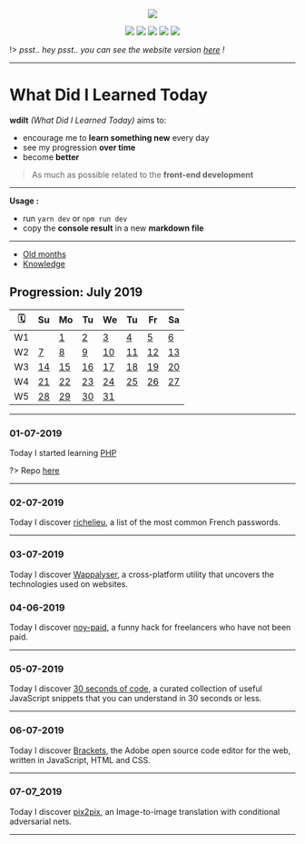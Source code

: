 <p align="center"><img src="https://raw.githubusercontent.com/blyndusk/wdilt/master/docs/logo.png"/></p>
<p align="center">
    <a href="https://github.com/blyndusk/wdilt/blob/master/package.json"><img src="https://img.shields.io/requires/github/blyndusk/wdilt.svg"/></a>
    <a href="https://github.com/blyndusk/wdilt/blob/master/LICENSE"><img src="https://img.shields.io/github/license/blyndusk/wdilt.svg"/></a>
    <a href="https://github.com/blyndusk/wdilt/releases"><img src="https://img.shields.io/github/release/blyndusk/wdilt.svg"/></a>
    <a href="https://wdilt.a-dll.com"><img src="https://img.shields.io/website/https/wdilt.a-dll.com.svg"/></a>
    <a href="https://github.com/blyndusk/wdilt/commits/master"><img src=" https://img.shields.io/github/last-commit/blyndusk/wdilt.svg"/></a>
</p>

!> *psst.. hey psst.. you can see the website version [here](https://blyndusk.github.io/wdilt/#/) !*

----

# What Did I Learned Today

**wdilt** *(What Did I Learned Today)* aims to:

- encourage me to **learn something new** every day
- see my progression **over time**
- become **better**

> As much as possible related to the **front-end development**

----

**Usage :**

- run `yarn dev` or `npm run dev`
- copy the **console result** in a new **markdown file**

----

- [Old months](/annexes/OLD.md)
- [Knowledge](/annexes/KNOWLEDGE.md)

## Progression: July 2019

| 🗓  |         Su       |         Mo       |         Tu       |         We       |         Tu       |         Fr       |         Sa       |
| -- | ---------------- | ---------------- | ---------------- | ---------------- | ---------------- | ---------------- | ---------------- |
| W1 |                  |[1](#_1-7-2019)|[2](#_2-7-2019)|[3](#_3-7-2019)|[4](#_4-7-2019)|[5](#_5-7-2019)|[6](#_6-7-2019)|
| W2 |[7](#_7-7-2019)|[8](#_8-7-2019)|[9](#_9-7-2019)|[10](#_10-7-2019)|[11](#_11-7-2019)|[12](#_12-7-2019)|[13](#_13-7-2019)|
| W3 |[14](#_14-7-2019)|[15](#_15-7-2019)|[16](#_16-7-2019)|[17](#_17-7-2019)|[18](#_18-7-2019)|[19](#_19-7-2019)|[20](#_20-7-2019)|
| W4 |[21](#_21-7-2019)|[22](#_22-7-2019)|[23](#_23-7-2019)|[24](#_24-7-2019)|[25](#_25-7-2019)|[26](#_26-7-2019)|[27](#_27-7-2019)|
| W5 |[28](#_28-7-2019)|[29](#_29-7-2019)|[30](#_30-7-2019)|[31](#_31-7-2019)|                  |                  |                  |

----

### 01-07-2019

Today I started learning [PHP](https://php.net)

?> Repo [here](https://github.com/blyndusk/php-rescue)

----

### 02-07-2019

Today I discover [richelieu](https://github.com/tarraschk/richelieu), a list of the most common French passwords.

----

### 03-07-2019

Today I discover [Wappalyser](https://www.wappalyzer.com/), a cross-platform utility that uncovers the technologies used on websites.

### 04-06-2019

Today I discover [noy-paid](https://github.com/kleampa/not-paid), a funny hack for freelancers who have not been paid.

----

### 05-07-2019

Today I discover [30 seconds of code](https://30secondsofcode.org/), a curated collection of useful JavaScript snippets that you can understand in 30 seconds or less.

----

### 06-07-2019

Today I discover [Brackets](https://github.com/adobe/brackets), the Adobe open source code editor for the web, written in JavaScript, HTML and CSS.

----

### 07-07_2019

Today I discover [pix2pix](https://phillipi.github.io/pix2pix/), an Image-to-image translation with conditional adversarial nets.

----

